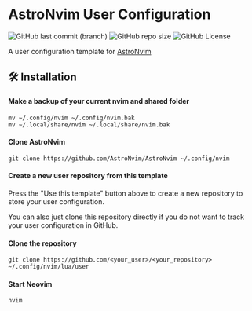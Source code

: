 # AstroNvim User Configuration

![GitHub last commit (branch)](https://img.shields.io/github/last-commit/2YY/astronvim_config/main?style=for-the-badge&logo=github&logoColor=FFFFFF&color=6962AD)
![GitHub repo size](https://img.shields.io/github/repo-size/2YY/astronvim_config?style=for-the-badge&logo=dropbox&logoColor=FFFFFF&color=83C0C1)
![GitHub License](https://img.shields.io/github/license/2YY/astronvim_config?style=for-the-badge&logo=powerpages&logoColor=FFFFFF&color=96E9C6)

A user configuration template for [AstroNvim](https://github.com/AstroNvim/AstroNvim)

## 🛠️ Installation

#### Make a backup of your current nvim and shared folder

```shell
mv ~/.config/nvim ~/.config/nvim.bak
mv ~/.local/share/nvim ~/.local/share/nvim.bak
```

#### Clone AstroNvim

```shell
git clone https://github.com/AstroNvim/AstroNvim ~/.config/nvim
```

#### Create a new user repository from this template

Press the "Use this template" button above to create a new repository to store your user configuration.

You can also just clone this repository directly if you do not want to track your user configuration in GitHub.

#### Clone the repository

```shell
git clone https://github.com/<your_user>/<your_repository> ~/.config/nvim/lua/user
```

#### Start Neovim

```shell
nvim
```
